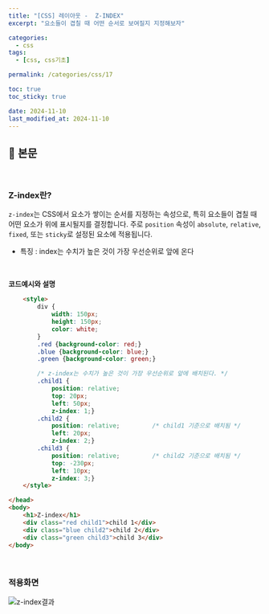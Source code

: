 ```yaml
---
title: "[CSS] 레이아웃 -  Z-INDEX"
excerpt: "요소들이 겹칠 때 어떤 순서로 보여질지 지정해보자"

categories:
  - css
tags:
  - [css, css기초]

permalink: /categories/css/17

toc: true
toc_sticky: true

date: 2024-11-10
last_modified_at: 2024-11-10
---
```


## 🦥 본문

<br>

### Z-index란?

`z-index`는 CSS에서 요소가 쌓이는 순서를 지정하는 속성으로, 특히 요소들이 겹칠 때 어떤 요소가 위에 표시될지를 결정합니다. 주로 `position` 속성이 `absolute`, `relative`, `fixed`, 또는 `sticky`로 설정된 요소에 적용됩니다.

- 특징 : index는 수치가 높은 것이 가장 우선순위로 앞에 온다

<br>

**코드예시와 설명**

```html
    <style>
        div {
            width: 150px;
            height: 150px;
            color: white;
        }
        .red {background-color: red;}
        .blue {background-color: blue;}
        .green {background-color: green;}

        /* z-index는 수치가 높은 것이 가장 우선순위로 앞에 배치된다. */
        .child1 {
            position: relative;
            top: 20px;
            left: 50px; 
            z-index: 1;}
        .child2 {
            position: relative;         /* child1 기준으로 배치됨 */
            left: 20px;
            z-index: 2;}
        .child3 {
            position: relative;         /* child2 기준으로 배치됨 */
            top: -230px;
            left: 10px;
            z-index: 3;}
    </style>

</head>
<body>
    <h1>Z-index</h1>
    <div class="red child1">child 1</div>
    <div class="blue child2">child 2</div>
    <div class="green child3">child 3</div>
</body>
```

<br>

### 적용화면

![z-index결과](/assets/images/posts_img/css/css_images17.png)
<br>
<br>